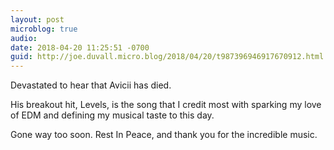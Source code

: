 ```yaml
---
layout: post
microblog: true
audio: 
date: 2018-04-20 11:25:51 -0700
guid: http://joe.duvall.micro.blog/2018/04/20/t987396946917670912.html
---
```

Devastated to hear that Avicii has died. 

His breakout hit, Levels, is the song that I credit most with sparking my love of EDM and defining my musical taste to this day. 

Gone way too soon. Rest In Peace, and thank you for the incredible music.
